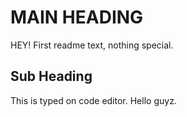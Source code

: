 # MAIN HEADING
HEY!
First readme text, nothing special.

## Sub Heading
This is typed on code editor. Hello guyz.